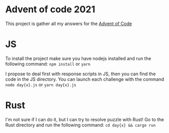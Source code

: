 # Advent of code 2021

This project is gather all my answers for the [Advent of Code](https://adventofcode.com/)

# JS 
To install the project make sure you have nodejs installed and run the following command:
```npm install``` or ```yarn```

I propose to deal first with response scripts in JS, then you can find the code in the JS directory.
You can launch each challenge with the command ``node day{x}.js`` or ``yarn day{x}.js``


# Rust
I'm not sure if I can do it, but I can try to resolve puzzle with Rust!
Go to the Rust directory and run the following command: ```cd day{x} && cargo run```
``````
